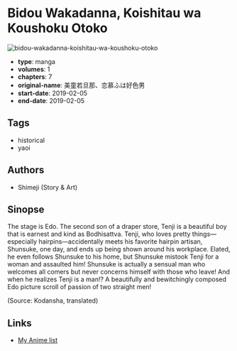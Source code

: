 # Bidou Wakadanna, Koishitau wa Koushoku Otoko

![bidou-wakadanna-koishitau-wa-koushoku-otoko](https://cdn.myanimelist.net/images/manga/3/236182.jpg)

-   **type**: manga
-   **volumes**: 1
-   **chapters**: 7
-   **original-name**: 美童若旦那、恋慕ふは好色男
-   **start-date**: 2019-02-05
-   **end-date**: 2019-02-05

## Tags

-   historical
-   yaoi

## Authors

-   Shimeji (Story & Art)

## Sinopse

The stage is Edo. The second son of a draper store, Tenji is a beautiful boy that is earnest and kind as Bodhisattva. Tenji, who loves pretty things—especially hairpins—accidentally meets his favorite hairpin artisan, Shunsuke, one day, and ends up being shown around his workplace. Elated, he even follows Shunsuke to his home, but Shunsuke mistook Tenji for a woman and assaulted him! Shunsuke is actually a sensual man who welcomes all comers but never concerns himself with those who leave! And when he realizes Tenji is a man!? A beautifully and bewitchingly composed Edo picture scroll of passion of two straight men!

(Source: Kodansha, translated)

## Links

-   [My Anime list](https://myanimelist.net/manga/126842/Bidou_Wakadanna_Koishitau_wa_Koushoku_Otoko)
